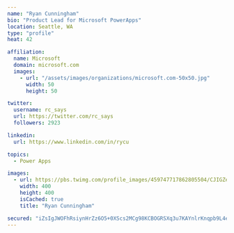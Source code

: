 ```yaml
---
name: "Ryan Cunningham"
bio: "Product Lead for Microsoft PowerApps"
location: Seattle, WA
type: "profile"
heat: 42

affiliation:
  name: Microsoft
  domain: microsoft.com
  images:
    - url: "/assets/images/organizations/microsoft.com-50x50.jpg"
      width: 50
      height: 50

twitter:
  username: rc_says
  url: https://twitter.com/rc_says
  followers: 2923

linkedin:
  url: https://www.linkedin.com/in/rycu

topics:
  - Power Apps

images:
  - url: https://pbs.twimg.com/profile_images/459747717862805504/CJIGZejd_400x400.png
    width: 400
    height: 400
    isCached: true
    title: "Ryan Cunningham"

secured: "iZsIgJWOFhRsiynHrZz6O5+0XScs2MCg98KCBOGRSXq3u7KAYnlrKnqpb9L4eczBY18ceg5p02RBohvJbOqFovS0kWOhiAgzpvArL8UeM8T6UwKO6PIe9hL/URMH/mY4VOUKblg/hcSr0zUd3JqhDnv8+QJ6MhKw4KDz3WO39MOYLuAiRjQrhRDHi1G7etkoxdzguxMralAxYz6twx7IIW2KqzN3qolbMO7TX42GbnDkKq35Iy7bC6IvnlRtTy7MjAoY7CZ5tALr5Gjki73TauyNXiubnX/UWsa9AVw//0vor3zeJZfBgXfDHCAp/x5x2ytB4IZnU9aEyIFhLlkVVvG0NuR4ZQorGpizsSE2jdyppi4P0yFAtoSWjl1jFdJ4vbVjt+3i+70QAPgEOsdgmXVwNDmxFxtYhv7/dcykGRk=;j+mlBZ/w5Zu+SoV57P7mmw=="
---
```


